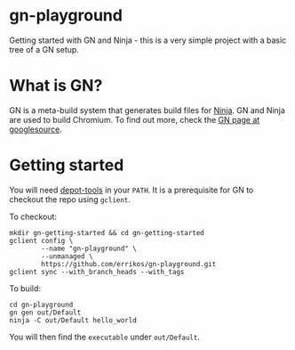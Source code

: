 # gn-playground
Getting started with GN and Ninja - this is a very simple project with a basic tree of a GN setup.

# What is GN?
GN is a meta-build system that generates build files for [Ninja](https://ninja-build.org/).
GN and Ninja are used to build Chromium. To find out more, check the [GN page at googlesource](https://gn.googlesource.com/gn/).

# Getting started
You will need [depot-tools](https://commondatastorage.googleapis.com/chrome-infra-docs/flat/depot_tools/docs/html/depot_tools_tutorial.html) in your `PATH`. It is a prerequisite for GN to checkout the repo using `gclient`.

To checkout:
```
mkdir gn-getting-started && cd gn-getting-started
gclient config \
        --name "gn-playground" \
        --unmanaged \
        https://github.com/errikos/gn-playground.git
gclient sync --with_branch_heads --with_tags
```

To build:
```
cd gn-playground
gn gen out/Default
ninja -C out/Default hello_world
```

You will then find the `executable` under `out/Default`.
